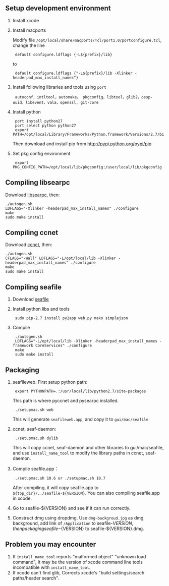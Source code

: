 Setup development environment
-----------------------------

1. Install xcode
2. Install macports

	Modify file `/opt/local/share/macports/Tcl/port1.0/portconfigure.tcl`, change the line

	    default configure.ldflags {-L${prefix}/lib}

	to
    
        default configure.ldflags {"-L${prefix}/lib -Xlinker -headerpad_max_install_names"}

3. Install following libraries and tools using `port`

	    autoconf，intltool，automake， pkgconfig，libtool，glib2，ossp-uuid，libevent，vala，openssl, git-core

4. Install python

	    port install python27
        port select python python27
        export PATH=/opt/local/Library/Frameworks/Python.framework/Versions/2.7/bin:$PATH

    Then download and install pip from http://pypi.python.org/pypi/pip

5. Set pkg config environment

	    export PKG_CONFIG_PATH=/opt/local/lib/pkgconfig:/user/local/lib/pkgconfig


Compiling libsearpc
------------------

Download [libsearpc](https://github.com/haiwen/libsearpc), then:

    ./autogen.sh
    LDFLAGS="-Xlinker -headerpad_max_install_names" ./configure
    make
    sudo make install


Compiling ccnet
---------------

Download [ccnet](https://github.com/haiwen/ccnet), then:
    
    ./autogen.sh
    CFLAGS="-Wall" LDFLAGS="-L/opt/local/lib -Xlinker -headerpad_max_install_names" ./configure
    make
    sudo make install


Compiling seafile
-----------------

1. Download [seafile](https://github.com/haiwen/seafile)
2. Install python libs and tools

	    sudo pip-2.7 install py2app web.py mako simplejson
        
3. Compile

        ./autogen.sh
        LDFLAGS="-L/opt/local/lib -Xlinker -headerpad_max_install_names -framework CoreServices" ./configure
        make
        sudo make install
    

Packaging
---------

1. seafileweb. First setup python path:

	    export PYTHONPATH=.:/usr/local/lib/python2.7/site-packages
        
	This path is where pyccnet and pysearpc installed.

        ./setupmac.sh web

    This will generate `seafileweb.app`, and copy it to `gui/mac/seafile`

2. ccnet, seaf-daemon:

        ./setupmac.sh dylib

    This will copy ccnet, seaf-daemon and other libraries to gui/mac/seafile, and use `install_name_tool` to modify the library paths in ccnet, seaf-daemon.

3. Compile seafile.app：

	    ./setupmac.sh 10.6 or ./setupmac.sh 10.7

    After compiling, it will copy seafile.app to `${top_dir}/../seafile-${VERSION}`. You can also compiling seafile.app in xcode.

4. Go to seafile-${VERSION} and see if it can run correctly.

5. Construct dmg using dropdmg. Use `dmg-backgroud.jpg` as dmg background, add link of `/Application` to seafile-${VERSION}, then packaging seafile-${VERSION} to seafile-${VERSION}.dmg.

Problem you may encounter
-------------------------
	
1. If `install_name_tool` reports "malformed object" "unknown load command", It may be the version of xcode command line tools incompatible with `install_name_tool`.
2. If xcode can't find glib, Corrects xcode's "build settings/search paths/header search".